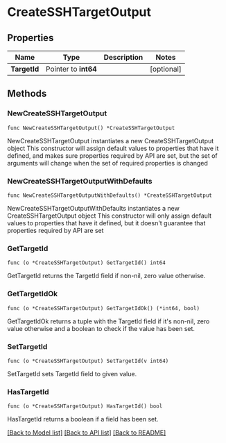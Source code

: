 # CreateSSHTargetOutput

## Properties

Name | Type | Description | Notes
------------ | ------------- | ------------- | -------------
**TargetId** | Pointer to **int64** |  | [optional] 

## Methods

### NewCreateSSHTargetOutput

`func NewCreateSSHTargetOutput() *CreateSSHTargetOutput`

NewCreateSSHTargetOutput instantiates a new CreateSSHTargetOutput object
This constructor will assign default values to properties that have it defined,
and makes sure properties required by API are set, but the set of arguments
will change when the set of required properties is changed

### NewCreateSSHTargetOutputWithDefaults

`func NewCreateSSHTargetOutputWithDefaults() *CreateSSHTargetOutput`

NewCreateSSHTargetOutputWithDefaults instantiates a new CreateSSHTargetOutput object
This constructor will only assign default values to properties that have it defined,
but it doesn't guarantee that properties required by API are set

### GetTargetId

`func (o *CreateSSHTargetOutput) GetTargetId() int64`

GetTargetId returns the TargetId field if non-nil, zero value otherwise.

### GetTargetIdOk

`func (o *CreateSSHTargetOutput) GetTargetIdOk() (*int64, bool)`

GetTargetIdOk returns a tuple with the TargetId field if it's non-nil, zero value otherwise
and a boolean to check if the value has been set.

### SetTargetId

`func (o *CreateSSHTargetOutput) SetTargetId(v int64)`

SetTargetId sets TargetId field to given value.

### HasTargetId

`func (o *CreateSSHTargetOutput) HasTargetId() bool`

HasTargetId returns a boolean if a field has been set.


[[Back to Model list]](../README.md#documentation-for-models) [[Back to API list]](../README.md#documentation-for-api-endpoints) [[Back to README]](../README.md)



